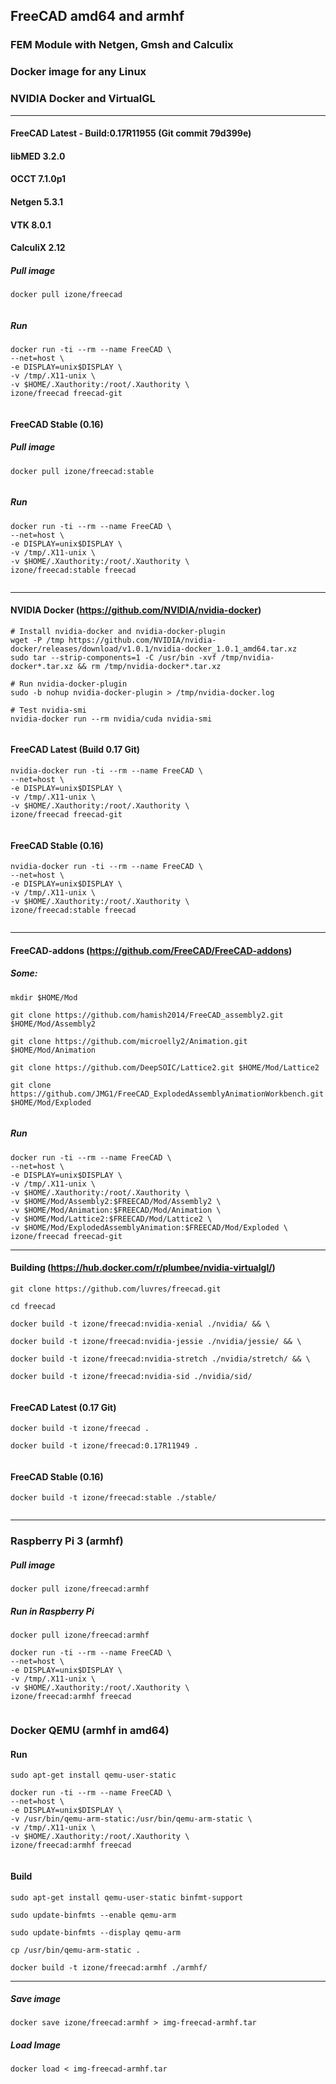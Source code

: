 ## FreeCAD amd64 and armhf
### FEM Module with Netgen, Gmsh and Calculix
### Docker image for any Linux
### NVIDIA Docker and VirtualGL
-----
#### FreeCAD Latest - Build:0.17R11955 (Git commit 79d399e)
#### libMED 3.2.0
#### OCCT 7.1.0p1
#### Netgen 5.3.1
#### VTK 8.0.1
#### CalculiX 2.12
##### Pull image
```
docker pull izone/freecad
```
```
```
##### Run
```
docker run -ti --rm --name FreeCAD \
--net=host \
-e DISPLAY=unix$DISPLAY \
-v /tmp/.X11-unix \
-v $HOME/.Xauthority:/root/.Xauthority \
izone/freecad freecad-git
```
```
```
#### FreeCAD Stable (0.16)
##### Pull image
```
docker pull izone/freecad:stable
```
```
```
##### Run
```
docker run -ti --rm --name FreeCAD \
--net=host \
-e DISPLAY=unix$DISPLAY \
-v /tmp/.X11-unix \
-v $HOME/.Xauthority:/root/.Xauthority \
izone/freecad:stable freecad
```
```
```
-----
#### NVIDIA Docker (https://github.com/NVIDIA/nvidia-docker)
```
# Install nvidia-docker and nvidia-docker-plugin
wget -P /tmp https://github.com/NVIDIA/nvidia-docker/releases/download/v1.0.1/nvidia-docker_1.0.1_amd64.tar.xz
sudo tar --strip-components=1 -C /usr/bin -xvf /tmp/nvidia-docker*.tar.xz && rm /tmp/nvidia-docker*.tar.xz

# Run nvidia-docker-plugin
sudo -b nohup nvidia-docker-plugin > /tmp/nvidia-docker.log

# Test nvidia-smi
nvidia-docker run --rm nvidia/cuda nvidia-smi
```
```
```
#### FreeCAD Latest (Build 0.17 Git)
```
nvidia-docker run -ti --rm --name FreeCAD \
--net=host \
-e DISPLAY=unix$DISPLAY \
-v /tmp/.X11-unix \
-v $HOME/.Xauthority:/root/.Xauthority \
izone/freecad freecad-git
```
```
```
#### FreeCAD Stable (0.16)
```
nvidia-docker run -ti --rm --name FreeCAD \
--net=host \
-e DISPLAY=unix$DISPLAY \
-v /tmp/.X11-unix \
-v $HOME/.Xauthority:/root/.Xauthority \
izone/freecad:stable freecad
```
```
```
-----
#### FreeCAD-addons (https://github.com/FreeCAD/FreeCAD-addons)
##### Some:
```
mkdir $HOME/Mod
```
```
git clone https://github.com/hamish2014/FreeCAD_assembly2.git $HOME/Mod/Assembly2
```
```
git clone https://github.com/microelly2/Animation.git $HOME/Mod/Animation
```
```
git clone https://github.com/DeepSOIC/Lattice2.git $HOME/Mod/Lattice2
```
```
git clone https://github.com/JMG1/FreeCAD_ExplodedAssemblyAnimationWorkbench.git $HOME/Mod/Exploded
```
```
```
##### Run
```
docker run -ti --rm --name FreeCAD \
--net=host \
-e DISPLAY=unix$DISPLAY \
-v /tmp/.X11-unix \
-v $HOME/.Xauthority:/root/.Xauthority \
-v $HOME/Mod/Assembly2:$FREECAD/Mod/Assembly2 \
-v $HOME/Mod/Animation:$FREECAD/Mod/Animation \
-v $HOME/Mod/Lattice2:$FREECAD/Mod/Lattice2 \
-v $HOME/Mod/ExplodedAssemblyAnimation:$FREECAD/Mod/Exploded \
izone/freecad freecad-git
```
-----
#### Building (https://hub.docker.com/r/plumbee/nvidia-virtualgl/)
```
git clone https://github.com/luvres/freecad.git
```
```
cd freecad
```
```
docker build -t izone/freecad:nvidia-xenial ./nvidia/ && \
```
```
docker build -t izone/freecad:nvidia-jessie ./nvidia/jessie/ && \
```
```
docker build -t izone/freecad:nvidia-stretch ./nvidia/stretch/ && \
```
```
docker build -t izone/freecad:nvidia-sid ./nvidia/sid/
```
```
```
#### FreeCAD Latest (0.17 Git)
```
docker build -t izone/freecad .
```
```
docker build -t izone/freecad:0.17R11949 .
```
```
```
#### FreeCAD Stable (0.16)
```
docker build -t izone/freecad:stable ./stable/
```
```
```
-----
### Raspberry Pi 3 (armhf)
##### Pull image
```
docker pull izone/freecad:armhf
```
##### Run in Raspberry Pi
```
docker pull izone/freecad:armhf
```
```
docker run -ti --rm --name FreeCAD \
--net=host \
-e DISPLAY=unix$DISPLAY \
-v /tmp/.X11-unix \
-v $HOME/.Xauthority:/root/.Xauthority \
izone/freecad:armhf freecad
```
```
```
### Docker QEMU (armhf in amd64)
#### Run 
```
sudo apt-get install qemu-user-static
```
```
docker run -ti --rm --name FreeCAD \
--net=host \
-e DISPLAY=unix$DISPLAY \
-v /usr/bin/qemu-arm-static:/usr/bin/qemu-arm-static \
-v /tmp/.X11-unix \
-v $HOME/.Xauthority:/root/.Xauthority \
izone/freecad:armhf freecad
```
```
```
#### Build
```
sudo apt-get install qemu-user-static binfmt-support
```
```
sudo update-binfmts --enable qemu-arm
```
```
sudo update-binfmts --display qemu-arm 
```
```
cp /usr/bin/qemu-arm-static .
```
```
docker build -t izone/freecad:armhf ./armhf/
```
-----
##### Save image
```
docker save izone/freecad:armhf > img-freecad-armhf.tar
```
##### Load Image
```
docker load < img-freecad-armhf.tar
```
